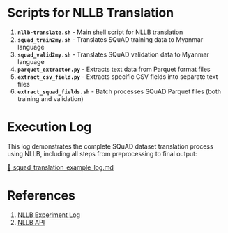 # Scripts for NLLB Translation

1. **`nllb-translate.sh`** - Main shell script for NLLB translation
2. **`squad_train2my.sh`** - Translates SQuAD training data to Myanmar language
3. **`squad_valid2my.sh`** - Translates SQuAD validation data to Myanmar language
4. **`parquet_extractor.py`** - Extracts text data from Parquet format files  
5. **`extract_csv_field.py`** - Extracts specific CSV fields into separate text files  
6. **`extract_squad_fields.sh`** - Batch processes SQuAD Parquet files (both training and validation)  

# Execution Log

This log demonstrates the complete SQuAD dataset translation process using NLLB, including all steps from preprocessing to final output:

[📄 squad_translation_example_log.md](https://github.com/ye-kyaw-thu/LU_Lab_Intern3_2025/blob/main/code_examples/NLLB_Translation/squad_translation_example_log.md)

# References

1. [NLLB Experiment Log](https://github.com/ye-kyaw-thu/error-overflow/blob/master/nllb-exp.md)
2. [NLLB API](https://github.com/winstxnhdw/nllb-api)  
